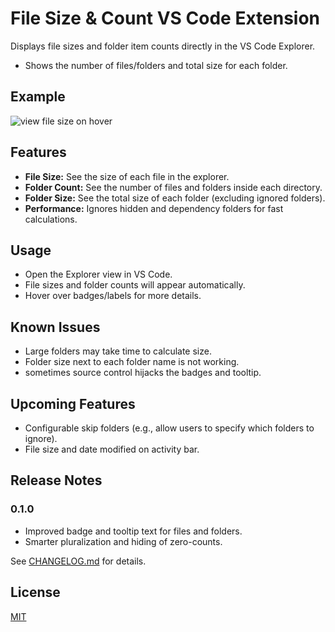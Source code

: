 # File Size & Count VS Code Extension

Displays file sizes and folder item counts directly in the VS Code Explorer.  
- Shows the number of files/folders and total size for each folder.

## Example

![view file size on hover](images/folder_hover.png)

## Features

- **File Size:** See the size of each file in the explorer.
- **Folder Count:** See the number of files and folders inside each directory.
- **Folder Size:** See the total size of each folder (excluding ignored folders).
- **Performance:** Ignores hidden and dependency folders for fast calculations.

## Usage

- Open the Explorer view in VS Code.
- File sizes and folder counts will appear automatically.
- Hover over badges/labels for more details.

## Known Issues

- Large folders may take time to calculate size.
- Folder size next to each folder name is not working.
- sometimes source control hijacks the badges and tooltip.

## Upcoming Features

- Configurable skip folders (e.g., allow users to specify which folders to ignore).
- File size and date modified on activity bar.

## Release Notes

### 0.1.0

- Improved badge and tooltip text for files and folders.
- Smarter pluralization and hiding of zero-counts.

See [CHANGELOG.md](./CHANGELOG.md) for details.

## License

[MIT](./LICENSE)
